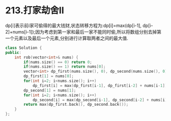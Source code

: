 # 213.打家劫舍II

dp[i]表示前i家可偷得的最大钱财,状态转移方程为:dp[i]=max(dp[i-1], dp[i-2]+nums[i-1]);因为考虑到第一家和最后一家不能同时偷,所以将数组分别去掉第一个元素以及最后一个元素,分别进行计算取两者之间的最大值.

```cpp
class Solution {
public:
    int rob(vector<int>& nums) {
        if(nums.size() == 0) return 0;
        if(nums.size() == 1) return nums[0];
        vector<int> dp_first(nums.size(), 0), dp_second(nums.size(), 0);
        dp_first[1] = nums[0];
        for(int i=2; i<nums.size(); i++)
            dp_first[i] = max(dp_first[i-1], dp_first[i-2] + nums[i-1]);
        dp_second[1] = nums[1];
        for(int i=2; i<nums.size(); i++)
            dp_second[i] = max(dp_second[i-1], dp_second[i-2] + nums[i]);
        return max(dp_first.back(), dp_second.back());
    }
};
```
